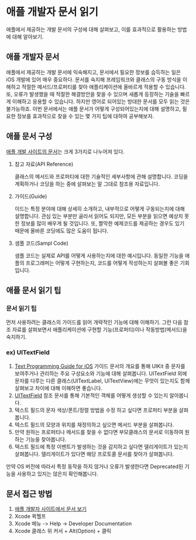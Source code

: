 # 애플 개발자 문서 읽기
애플에서 제공하는 개발 문서의 구성에 대해 살펴보고, 이를 효과적으로 활용하는 방법에 대해 알아보기.

## 애플 개발자 문서
애플에서 제공하는 개발 문서에 익숙해지고, 문서에서 필요한 정보를 습득하는 일은 iOS 개발에 있어 매우 중요하다. 문서를 숙지해 프레임워크와 클래스의 구동 방식을 이해하고 적절한 메서드/프로퍼티를 찾아 애플리케이션에 올바르게 적용할 수 있습니다. 또, 오류가 발생했을 때 적절한 해결방안을 찾을 수 있으며 새롭게 등장하는 기술을 빠르게 이해하고 응용할 수 있습니다. 하지만 영어로 되어있는 방대한 문서를 모두 읽는 것은 불가능하죠. 이번 문서에서는 애플 문서가 어떻게 구성되어있는지에 대해 설명하고, 필요한 정보를 효과적으로 찾을 수 있는 몇 가지 팁에 대하여 공부해보자.

## 애플 문서 구성
[애플 개발 사이트의 문서](https://developer.apple.com/documentation/)는 크게 3가지로 나누어져 있다.

1. 참고 자료(API Reference)

    클래스의 메서드와 프로퍼티에 대한 기술적인 세부사항에 관해 설명합니다. 코딩을 계획하거나 코딩을 하는 중에 살펴보는 말 그대로 참조용 자료입니다.

2. 가이드(Guide)

    이드는 특정 분야에 대해 상세히 소개하고, 내부적으로 어떻게 구동되는지에 대해 설명합니다. 관심 있는 부분만 골라서 읽어도 되지만, 모든 부분을 읽으면 예상치 못한 정보를 많이 배우게 될 것입니다. 또, 짤막한 예제코드를 제공하는 경우도 있기 때문에 올바른 코딩에도 많은 도움이 됩니다.
    
3. 샘플 코드(Sampl Code)

    샘플 코드는 실제로 API를 어떻게 사용하는지에 대한 예시입니다. 동일한 기능을 애플의 프로그래머는 어떻게 구현하는지, 코드를 어떻게 작성하는지 살펴볼 좋은 기회입니다.
    
## 애플 문서 읽기 팁
### 문서 읽기 팁
먼저 사용하려는 클래스의 가이드를 읽어 개략적인 기능에 대해 이해하기. 그런 다음 참조 자료를 살펴보면서 애플리케이션에 구현할 기능(프로퍼티)이나 작동방법(메서드)을 숙지하기.

### ex) UITextField
1. [Text Programming Guide for iOS](https://developer.apple.com/library/archive/documentation/StringsTextFonts/Conceptual/TextAndWebiPhoneOS/Introduction/Introduction.html) 가이드 문서의 개요를 통해 UIKit 중 문자를 보여주거나 관리하는 주요 구성요소와 기능에 대해 살펴봅니다. UITextField 외에 문자를 다루는 다른 클래스(UITextLabel, UITextView)에는 무엇이 있는지도 함께 살펴보고 차이에 대해 이해하면 좋습니다.
2. [UITextField](https://developer.apple.com/documentation/uikit/uitextfield) 참조 문서를 통해 기본적인 객체를 어떻게 생성할 수 있는지 알아봅니다.
3. 텍스트 필드의 문자 색상/폰트/정렬 방법을 수정 하고 싶다면 프로퍼티 부분을 살펴봅니다.
4. 텍스트 필드의 모양과 위치를 재정의하고 싶으면 메서드 부분을 살펴봅니다.
5. 만약 원하는 프로퍼티나 메서드를 찾을 수 없다면 부모클래스의 문서로 이동하여 원하는 기능을 찾아봅니다.
6. 텍스트 필드에 특정 이벤트가 발생하는 것을 감지하고 싶다면 델리게이트가 있는지 살펴봅니다. 델리게이트가 있다면 해당 프로토콜 문서를 찾아가 살펴봅니다.

만약 OS 버전에 따라서 특정 동작을 하지 않거나 오류가 발생한다면 Deprecated된 기능을 사용하고 있지는 않은지 확인해봅니다.

## 문서 접근 방법
1. [애플 개발자 사이트에서 문서 보기](https://developer.apple.com/documentation/)
2. Xcode 퀵헬프
3. Xcode 메뉴 -> Help -> Developer Documentation
4. Xcode 클래스 위 커서 + Alt(Option) + 클릭




